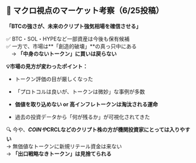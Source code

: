 ## 🧠 マクロ視点のマーケット考察（6/25投稿）

**「BTCの強さが、未来のクリプト強気相場を確信させる」**

✅ BTC・SOL・HYPEなど一部資産は今後も保有候補  
✅ 一方で、市場は**「創造的破壊」**の真っ只中にある  
　→ **「中身のないトークン」に買いは戻らない**

**💡市場の見方が変わったポイント：**

- トークン評価の目が厳しくなった
    
- 「プロトコルは良いが、トークンは微妙」な事例が多数
    
- **価値を取り込めない or 高インフレトークンは淘汰される運命**
    
- 過去の投資データから「何が残るか」が可視化されてきた
    

🔍 今や、**$COINや$CRCLなどのクリプト株の方が機関投資家にとっては入りやすい**  
→ 無価値なトークンに新規リテール資金は来ない  
→ **「出口戦略なきトークン」は見捨てられる**